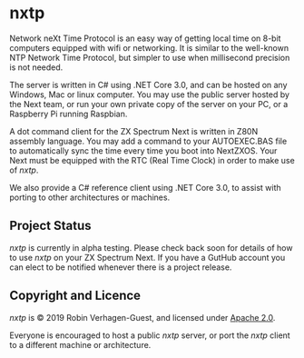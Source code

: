 # nxtp
Network neXt Time Protocol is an easy way of getting local time on 8-bit computers equipped with wifi or networking. It is similar to the well-known NTP Network Time Protocol, but simpler to use when millisecond precision is not needed.

The server is written in C# using .NET Core 3.0, and can be hosted on any Windows, Mac or linux computer. You may use the public server hosted by the Next team, or run your own private copy of the server on your PC, or a Raspberry Pi running Raspbian.

A dot command client for the ZX Spectrum Next is written in Z80N assembly language. You may add a command to your AUTOEXEC.BAS file to automatically sync the time every time you boot into NextZXOS. Your Next must be equipped with the RTC (Real Time Clock) in order to make use of *nxtp*.

We also provide a C# reference client using .NET Core 3.0, to assist with porting to other architectures or machines.

## Project Status
*nxtp* is currently in alpha testing. Please check back soon for details of how to use *nxtp* on your ZX Spectrum Next. If you have a GutHub account you can elect to be notified whenever there is a project release.

## Copyright and Licence
*nxtp* is © 2019 Robin Verhagen-Guest, and licensed under [Apache 2.0](LICENSE). 

Everyone is encouraged to host a public *nxtp* server, or port the *nxtp* client to a different machine or architecture.
